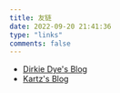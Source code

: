 ```yaml
---
title: 友链
date: 2022-09-20 21:41:36
type: "links"
comments: false
---
```


- [Dirkie Dye's Blog](https://dirkiedai.github.io/)
- [Kartz's Blog](https://waltersumbon.github.io/)
